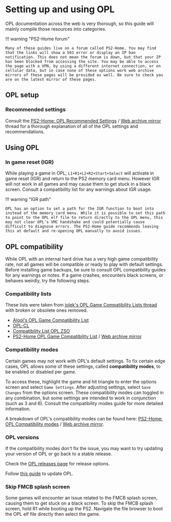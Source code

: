 # Setting up and using OPL

OPL documentation across the web is very thorough, so this guide will mainly compile those resources into categories.

!!! warning "PS2-Home forum"

    Many of these guides live on a forum called PS2-Home. You may find that the links will show a 503 error or display an IP ban notification. This does not mean the forum is down, but that your IP has been blocked from accessing the site. You may be able to access the page with a VPN, by using a different internet connection, or on cellular data, but in case none of these options work web archive mirrors of these pages will be provided as well. Be sure to check you are on the latest mirror of these pages.

## OPL setup

### Recommended settings

Consult the [PS2-Home: OPL Recommended Settings](https://www.ps2-home.com/forum/app.php/page/opl_recommended_settings) / [Web archive mirror](http://web.archive.org/web/20230521200731/https://www.ps2-home.com/forum/app.php/page/opl_recommended_settings) thread for a thorough explanation of all of the OPL settings and recommendations.

## Using OPL

### In game reset (IGR)

While playing a game in OPL, `L1+R1+L2+R2+Start+Select` will activate in game reset (IGR) and return to the PS2 memory card menu. However IGR will not work in all games and may cause them to get stuck in a black screen. Consult a compatibility list for any warnings about IGR usage.

!!! warning "IGR path"

    OPL has an option to set a path for the IGR function to boot into instead of the memory card menu. While it is possible to set this path to point to the OPL elf file to return directly to the OPL menu, this may not clear OPL's VMC handshake and could potentially cause difficult to diagnose errors. The PS2-Home guide recommends leaving this at default and re-opening OPL manually to avoid issues.

## OPL compatibility

While OPL with an internal hard drive has a very high game compatibility rate, not all games will be compatible or ready to play with default settings. Before installing game backups, be sure to consult OPL compatibility guides for any warnings or notes. If a game crashes, encounters black screens, or behaves weirdly, try the following steps.

### Compatibility lists

These lists were taken from [jolek's OPL Game Compatibility Lists thread](https://www.psx-place.com/threads/open-ps2-loader-game-compatibility-lists.19037/) with broken or obsolete ones removed.

- [Algol's OPL Game Compatibility List](https://docs.google.com/spreadsheets/d/1K7szQS_9VG8es22eORw3xXTXxp5bZRpHOL6YJDH7S6c/edit?gid=971129131#gid=971129131)
- [OPL-CL](http://sx.sytes.net/oplcl/games.aspx)
- [Compatibility List OPL ZSO](https://docs.google.com/spreadsheets/d/1K7szQS_9VG8es22eORw3xXTXxp5bZRpHOL6YJDH7S6c/edit?gid=971129131#gid=971129131)
- [PS2-Home OPL Game Compatibility List](https://www.ps2-home.com/forum/page/opl-game-compatibility-list) / [Web archive mirror](https://web.archive.org/web/20240612122448/https://www.ps2-home.com/forum/page/opl-game-compatibility-list)

### Compatibility modes

Certain games may not work with OPL's default settings. To fix certain edge cases, OPL allows some of these settings, called **compatibility modes**, to be enabled or disabled per game.

To access these, highlight the game and hit triangle to enter the options screen and select `Game Settings`. After adjusting settings, select `Save Changes` from the options screen. These compatibility modes can toggled in any combination, but some settings are intended to work in conjunction (such as 3 and 6). Consult the compatibility modes guide for more detailed information.

A breakdown of OPL's compatibility modes can be found here: [PS2-Home: OPL Compatibility modes](https://www.ps2-home.com/forum/app.php/page/opl_modes) / [Web archive mirror](http://web.archive.org/web/20230929004713/https://www.ps2-home.com/forum/app.php/page/opl_modes).

### OPL versions

If the compatibility modes don't fix the issue, you may want to try updating your version of OPL or go back to a stable release.

Check the [OPL releases page](https://github.com/ps2homebrew/Open-PS2-Loader/releases) for release options.

Follow [this guide](../install-OPL/) to update OPL.

### Skip FMCB splash screen

Some games will encounter an issue related to the FMCB splash screen, causing them to get stuck on a black screen. To skip the FMCB splash screen, hold R1 while booting up the PS2. Navigate the file browser to boot the OPL elf file directly then select the game.